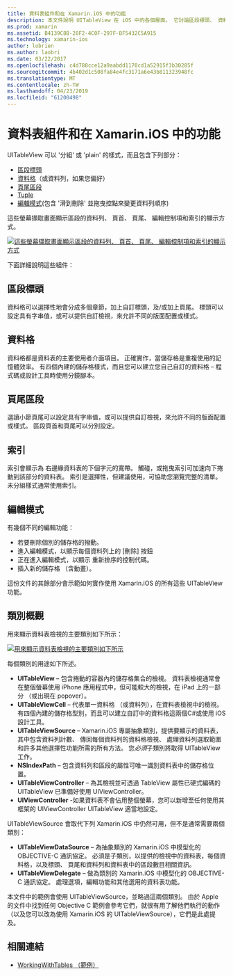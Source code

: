 ```yaml
---
title: 資料表組件和在 Xamarin.iOS 中的功能
description: 本文件說明 UITableView 在 iOS 中的各個層面。 它討論區段標頭、 資料格、 區段頁尾、 索引和編輯模式。
ms.prod: xamarin
ms.assetid: B4139C8B-28F2-4C0F-297F-BF5432C5A915
ms.technology: xamarin-ios
author: lobrien
ms.author: laobri
ms.date: 03/22/2017
ms.openlocfilehash: c4d788cce12a9aabdd1170cd1a52915f3b30285f
ms.sourcegitcommit: 4b402d1c508fa84e4fc3171a6e43b811323948fc
ms.translationtype: MT
ms.contentlocale: zh-TW
ms.lasthandoff: 04/23/2019
ms.locfileid: "61200498"
---
```

# <a name="table-parts-and-functionality-in-xamarinios"></a>資料表組件和在 Xamarin.iOS 中的功能

UITableView 可以 '分組' 或 'plain' 的樣式，而且包含下列部分：

-  [區段標頭](#Section_Header)
-  [資料格](#Cells)（或資料列，如果您偏好）
-  [頁尾區段](#Section_Footer)
-  [Tuple](#Index)
-  [編輯模式](#Edit_Features)(包含 '滑到刪除' 並拖曳控點來變更資料列順序) 

這些螢幕擷取畫面顯示區段的資料列、 頁首、 頁尾、 編輯控制項和索引的顯示方式。

 [![](table-parts-and-functionality-images/image1a.png "這些螢幕擷取畫面顯示區段的資料列、 頁首、 頁尾、 編輯控制項和索引的顯示方式")](table-parts-and-functionality-images/image1a.png#lightbox)

下面詳細說明這些組件：

<a name="Section_Header" />

## <a name="section-header"></a>區段標頭

資料格可以選擇性地會分成多個章節，加上自訂標頭，及/或加上頁尾。 標頭可以設定具有字串值，或可以提供自訂檢視，來允許不同的版面配置或樣式。

<a name="Cells" />

## <a name="cells"></a>資料格

資料格都是資料表的主要使用者介面項目。 正確實作，當儲存格是重複使用的記憶體效率。 有四個內建的儲存格樣式，而且您可以建立您自己自訂的資料格 – 程式碼或設計工具時使用分鏡腳本。

<a name="Section_Footer"/>

## <a name="section-footer"></a>頁尾區段

選讀小節頁尾可以設定具有字串值，或可以提供自訂檢視，來允許不同的版面配置或樣式。 區段頁首和頁尾可以分別設定。

<a name="Index" />

## <a name="index"></a>索引

索引會顯示為 右邊緣資料表的下個字元的寬帶。
觸碰，或拖曳索引可加速向下捲動到該部分的資料表。 索引是選擇性，但建議使用，可協助您瀏覽完整的清單。 未分組樣式通常使用索引。

<a name="Edit_Features" />

## <a name="editing-mode"></a>編輯模式

有幾個不同的編輯功能：

- 若要刪除個別的儲存格的撥動。
- 進入編輯模式，以顯示每個資料列上的 [刪除] 按鈕 
- 正在進入編輯模式，以顯示 重新排序的控制代碼。 
- 插入新的儲存格 （含動畫）。

這份文件的其餘部分會示範如何實作使用 Xamarin.iOS 的所有這些 UITableView 功能。


## <a name="classes-overview"></a>類別概觀

用來顯示資料表檢視的主要類別如下所示：

[![](table-parts-and-functionality-images/classdiagram.png "用來顯示資料表檢視的主要類別如下所示")](table-parts-and-functionality-images/classdiagram.png#lightbox)

每個類別的用途如下所述。

- **UITableView** – 包含捲動的容器內的儲存格集合的檢視。 資料表檢視通常會在整個螢幕使用 iPhone 應用程式中，但可能較大的檢視，在 iPad 上的一部分 （或出現在 popover）。 
- **UITableViewCell** – 代表單一資料格 （或資料列），在資料表檢視中的檢視。 有四個內建的儲存格型別，而且可以建立自訂中的資料格這兩個C#或使用 iOS 設計工具。 
- **UITableViewSource** – Xamarin.iOS 專屬抽象類別，提供要顯示的資料表，其中包含資料列計數、 傳回每個資料列的資料格檢視、 處理資料列選取範圍和許多其他選擇性功能所需的所有方法。 您*必須*子類別將取得 UITableView 工作。 
- **NSIndexPath** – 包含資料列和區段的屬性可唯一識別資料表中的儲存格位置。 
- **UITableViewController** – 為其檢視並可透過 TableView 屬性已硬式編碼的 UITableView 已準備好使用 UIViewController。 
- **UIViewController** -如果資料表不會佔用整個螢幕，您可以新增至任何使用其框架的 UIViewController UITableView 適當地設定。 

UITableViewSource 會取代下列 Xamarin.iOS 中仍然可用，但不是通常需要兩個類別：

- **UITableViewDataSource** – 為抽象類別的 Xamarin.iOS 中模型化的 OBJECTIVE-C 通訊協定。 必須是子類別，以提供的檢視中的資料表，每個資料格，以及標頭、 頁尾和資料列和資料表中的區段數目相關資訊。 
- **UITableViewDelegate** – 做為類別的 Xamarin.iOS 中模型化的 OBJECTIVE-C 通訊協定。 處理選項，編輯功能和其他選用的資料表功能。 

本文件中的範例會使用 UITableViewSource，並略過這兩個類別。 由於 Apple 的文件中找到任何 Objective C 範例會參考它們，就很有用了解他們執行的動作 （以及您可以改為使用 Xamarin.iOS 的 UITableViewSource），它們是此處提及。

## <a name="related-links"></a>相關連結

- [WorkingWithTables （範例）](https://developer.xamarin.com/samples/monotouch/WorkingWithTables)
